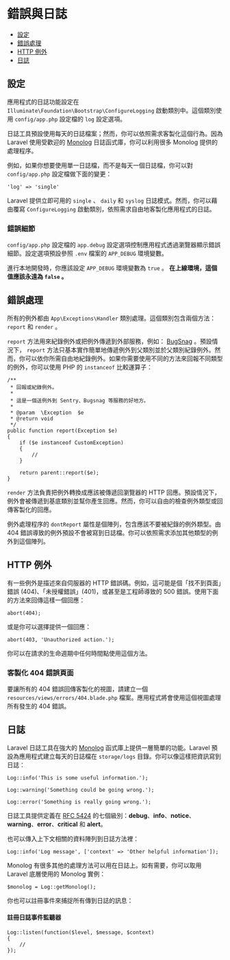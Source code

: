 # 錯誤與日誌

- [設定](#configuration)
- [錯誤處理](#handling-errors)
- [HTTP 例外](#http-exceptions)
- [日誌](#logging)

<a name="configuration"></a>
## 設定

應用程式的日誌功能設定在 `Illuminate\Foundation\Bootstrap\ConfigureLogging` 啟動類別中。這個類別使用 `config/app.php` 設定檔的 `log` 設定選項。

日誌工具預設使用每天的日誌檔案；然而，你可以依照需求客製化這個行為。因為 Laravel 使用受歡迎的 [Monolog](https://github.com/Seldaek/monolog) 日誌函式庫，你可以利用很多 Monolog 提供的處理程序。

例如，如果你想要使用單一日誌檔，而不是每天一個日誌檔，你可以對 `config/app.php` 設定檔做下面的變更：

	'log' => 'single'

Laravel 提供立即可用的 `single` 、 `daily` 和 `syslog` 日誌模式。然而，你可以藉由覆寫 `ConfigureLogging` 啟動類別，依照需求自由地客製化應用程式的日誌。

### 錯誤細節

`config/app.php` 設定檔的 `app.debug` 設定選項控制應用程式透過瀏覽器顯示錯誤細節。設定選項預設參照 `.env` 檔案的 `APP_DEBUG` 環境變數。

進行本地開發時，你應該設定 `APP_DEBUG` 環境變數為 `true` 。 **在上線環境，這個值應該永遠為 `false` 。**

<a name="handling-errors"></a>
## 錯誤處理

所有的例外都由 `App\Exceptions\Handler` 類別處理。這個類別包含兩個方法： `report` 和 `render` 。

`report` 方法用來紀錄例外或把例外傳遞到外部服務，例如： [BugSnag](https://bugsnag.com) 。預設情況下， `report`  方法只基本實作簡單地傳遞例外到父類別並於父類別紀錄例外。然而，你可以依你所需自由地紀錄例外。如果你需要使用不同的方法來回報不同類型的例外，你可以使用 PHP 的 `instanceof` 比較運算子：

	/**
	 * 回報或紀錄例外。
	 *
	 * 這是一個送例外到 Sentry、Bugsnag 等服務的好地方。
	 *
	 * @param  \Exception  $e
	 * @return void
	 */
	public function report(Exception $e)
	{
		if ($e instanceof CustomException)
		{
			//
		}

		return parent::report($e);
	}

`render` 方法負責把例外轉換成應該被傳遞回瀏覽器的 HTTP 回應。預設情況下，例外會被傳遞到基底類別並幫你產生回應。然而，你可以自由的檢查例外類型或回傳客製化的回應。

例外處理程序的 `dontReport` 屬性是個陣列，包含應該不要被紀錄的例外類型。由 404 錯誤導致的例外預設不會被寫到日誌檔。你可以依照需求添加其他類型的例外到這個陣列。

<a name="http-exceptions"></a>
## HTTP 例外

有一些例外是描述來自伺服器的 HTTP 錯誤碼。例如，這可能是個「找不到頁面」錯誤 (404)、「未授權錯誤」(401)，或甚至是工程師導致的 500 錯誤。使用下面的方法來回傳這樣一個回應：

	abort(404);

或是你可以選擇提供一個回應：

	abort(403, 'Unauthorized action.');

你可以在請求的生命週期中任何時間點使用這個方法。

### 客製化 404 錯誤頁面

要讓所有的 404 錯誤回傳客製化的視圖，請建立一個 `resources/views/errors/404.blade.php` 檔案。應用程式將會使用這個視圖處理所有發生的 404 錯誤。

<a name="logging"></a>
## 日誌

Laravel 日誌工具在強大的 [Monolog](http://github.com/seldaek/monolog) 函式庫上提供一層簡單的功能。Laravel 預設為應用程式建立每天的日誌檔在 `storage/logs` 目錄。你可以像這樣把資訊寫到日誌：

	Log::info('This is some useful information.');

	Log::warning('Something could be going wrong.');

	Log::error('Something is really going wrong.');

日誌工具提供定義在 [RFC 5424](http://tools.ietf.org/html/rfc5424)  的七個級別：**debug**、**info**、**notice**、**warning**、**error**、**critical** 和 **alert**。

也可以傳入上下文相關的資料陣列到日誌方法裡：

	Log::info('Log message', ['context' => 'Other helpful information']);

Monolog 有很多其他的處理方法可以用在日誌上。如有需要，你可以取用 Laravel 底層使用的 Monolog 實例：

	$monolog = Log::getMonolog();

你也可以註冊事件來捕捉所有傳到日誌的訊息：

#### 註冊日誌事件監聽器

	Log::listen(function($level, $message, $context)
	{
		//
	});
